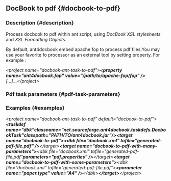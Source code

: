 ## DocBook to pdf {#docbook-to-pdf}

### Description {#description}

Process docbook to pdf within ant script, using _DocBook XSL stylesheets_ and _XSL Formatting Objects_.

By default, ant4docbook embed apache fop to process pdf files.You may use your favorite fo processor as an external tool by setting property. For example :

_&lt;project name="docbook-ant-task-to-pdf"&gt;__&lt;property name="ant4docbook.fop" value="/path/to/apache-fop/fop" /&gt;__[...]__&lt;/project&gt;_

### Pdf task parameters {#pdf-task-parameters}

### Examples {#examples}

_&lt;project name="docbook-ant-task-to-pdf" default="docbook-to-pdf"&gt;__<taskdef name="dbk"__classname="net.sourceforge.ant4docbook.taskdefs.DocbookTask"__classpath="PATH/TO/ant4docbook.jar"/>__&lt;target name="docbook-to-pdf"&gt;__&lt;dbk file="docbook.xml" tofile="generated-pdf-file.pdf" /&gt;__&lt;/target&gt;__&lt;target name="docbook-to-pdf-with-many-parameters"&gt;__<dbk file="docbook.xml" tofile="generated-pdf-file.pdf"__parameters="pdf.properties" />__&lt;/target&gt;__&lt;target name="docbook-to-pdf-with-some-parameters"&gt;__&lt;dbk file="docbook.xml" tofile="generated-pdf-file.pdf"&gt;__&lt;parameter name="paper.type" value="A4" /&gt;__&lt;/dbk&gt;__&lt;/target&gt;__&lt;/project&gt;_